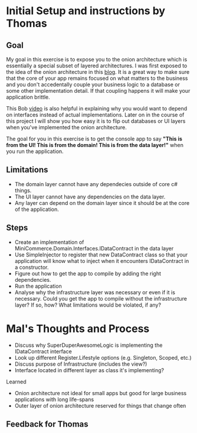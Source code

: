 Initial Setup and instructions by Thomas 
====

Goal
---
My goal in this exercise is to expose you to the onion architecture which is essentially a special subset of layered architectures. I was first exposed to the idea of the onion architecture in this [blog](http://jeffreypalermo.com/blog/the-onion-architecture-part-1/). It is a great way to make sure that the core of your app remains focused on what matters to the business and you don't accedentally couple your business logic to a database or some other implementation detail. If that coupling happens it will make your application brittle.  

This Bob [video](https://devu.com/courses/applied-architecture-architecting-the-domain-layer/lessons/aa-ad-10-using-dependency-injection-to-break-layer-dependencies) is also helpful in explaining why you would want to depend on interfaces instead of actual implementations. Later on in the course of this project I will show you how easy it is to flip out databases or UI layers when you've implemented the onion architecture. 

The goal for you in this exercise is to get the console app to say **"This is from the UI! This is from the domain! This is from the data layer!"** when you run the application. 

Limitations
---

- The domain layer cannot have any dependecies outside of core c# things.
- The UI layer cannot have any dependencies on the data layer. 
- Any layer can depend on the domain layer since it should be at the core of the application. 

Steps
---

- Create an implementation of MiniCommerce.Domain.Interfaces.IDataContract in the data layer
- Use SimpleInjector to register that new DataContract class so that your application will know what to inject when it encounters IDataContract in a constructor.  
- Figure out how to get the app to compile by adding the right dependencies. 
- Run the application
- Analyse why the infrastructure layer was necessary or even if it is necessary. Could you get the app to compile without the infrastructure layer? If so, how? What limitations would be violated, if any? 


Mal's Thoughts and Process
====
- Discuss why SuperDuperAwesomeLogic is implementing the IDataContract interface
- Look up different Register.Lifestyle options (e.g. Singleton, Scoped, etc.)
- Discuss purpose of Infrastructure (includes the view?)
- Interface located in different layer as class it's implementing?

Learned
- Onion architecture not ideal for small apps but good for large business applications with long life-spans
- Outer layer of onion architecture reserved for things that change often

Feedback for Thomas
---
